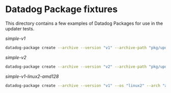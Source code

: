 # Datadog Package fixtures

This directory contains a few examples of Datadog Packages for use in the
updater tests.

*simple-v1*
```bash
datadog-package create --archive --version "v1" --archive-path "pkg/updater/fixtures/oci-layout-simple-v1.tar" --package "simple" pkg/updater/fixtures/simple-v1
```

*simple-v2*
```bash
datadog-package create --archive --version "v2" --archive-path "pkg/updater/fixtures/oci-layout-simple-v2.tar" --package "simple" pkg/updater/fixtures/simple-v2
```

*simple-v1-linux2-amd128*
```bash
datadog-package create --archive --version "v1" --os "linux2" --arch "amd128" --archive-path "pkg/updater/fixtures/oci-layout-simple-v1-linux2-amd128.tar" --package "simple" pkg/updater/fixtures/simple-v1
```
